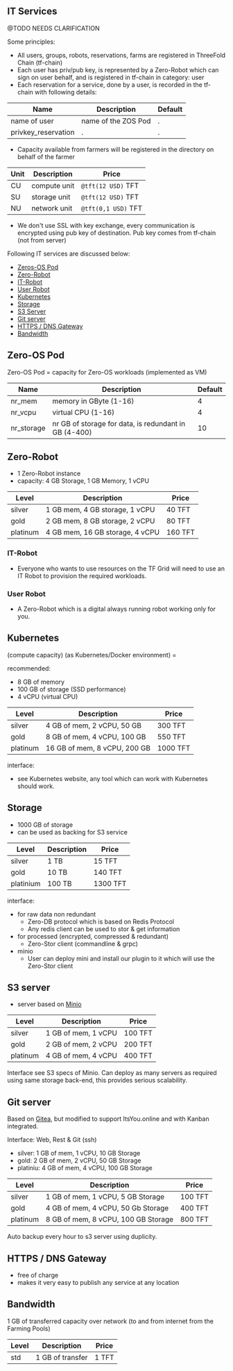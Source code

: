 ## IT Services

@TODO NEEDS CLARIFICATION

Some principles:

- All users, groups, robots, reservations, farms are registered in ThreeFold Chain (tf-chain)
- Each user has priv/pub key, is represented by a Zero-Robot which can sign on user behalf, and is registered in tf-chain in category: user
- Each reservation for a service, done by a user, is recorded in the tf-chain with following details:

| Name | Description | Default |
| ---- | ----- | ----- |
| name of user | name of the ZOS Pod | . |
| privkey_reservation | . | . |

- Capacity available from farmers will be registered in the directory on behalf of the farmer 

| Unit | Description | Price |
| ---- | ----- | ----- |
| CU | compute unit | ```@tft(12 USD)``` TFT |
| SU | storage unit | ```@tft(12 USD)``` TFT |
| NU | network unit | ```@tft(0,1 USD)``` TFT |

- We don't use SSL with key exchange, every communication is encrypted using pub key of destination. Pub key comes from tf-chain (not from server)


Following IT services are discussed below:
- [Zeros-OS Pod](#zos)
- [Zero-Robot](#zero-robot)
- [IT-Robot](#it-robot)
- [User Robot](#user-robot)
- [Kubernetes](#kubernetes)
- [Storage](#storage)
- [S3 Server](#s3)
- [Git server](#git)
- [HTTPS / DNS Gateway](#gateway)
- [Bandwidth](#bandwidth)



<a id='zos'></a>

## Zero-OS Pod

Zero-OS Pod = capacity for Zero-OS workloads (implemented as VM)

| Name | Description | Default |
| ---- | ----- | ----- |
| nr_mem | memory in GByte (1-16) | 4 |
| nr_vcpu | virtual CPU (1-16) | 4 |
| nr_storage | nr GB of storage for data, is redundant in GB (4-400) | 10 |


<a id='zero-robot'></a>

## Zero-Robot

- 1 Zero-Robot instance 
- capacity: 4 GB Storage, 1 GB Memory, 1 vCPU

| Level | Description | Price |
| ---- | ----- | ----- |
| silver | 1 GB mem, 4 GB storage, 1 vCPU| 40 TFT |
| gold | 2 GB mem, 8 GB storage, 2 vCPU | 80 TFT |
| platinum | 4 GB mem, 16 GB storage, 4 vCPU | 160 TFT |



<a id='it-robot'></a>

### IT-Robot

- Everyone who wants to use resources on the TF Grid will need to use an IT Robot to provision the required workloads. 


<a id='user-robot'></a>

### User Robot

- A Zero-Robot which is a digital always running robot working only for you.


<a id='kubernetes'></a>

## Kubernetes

(compute capacity) (as Kubernetes/Docker environment) = 

recommended:

- 8 GB of memory
- 100 GB of storage (SSD performance)
- 4 vCPU (virtual CPU)

| Level | Description | Price |
| ---- | ----- | ----- |
| silver | 4 GB of mem, 2 vCPU, 50 GB | 300 TFT |
| gold | 8 GB of mem, 4 vCPU, 100 GB | 550 TFT |
| platinum | 16 GB of mem, 8 vCPU, 200 GB | 1000 TFT|


interface:
- see Kubernetes website, any tool which can work with Kubernetes should work.


<a id='storage'></a>

## Storage 

- 1000 GB of storage 
- can be used as backing for S3 service

| Level | Description | Price |
| ---- | ----- | ----- |
| silver | 1 TB | 15 TFT |
| gold | 10 TB | 140 TFT |
| platinium | 100 TB | 1300 TFT |


interface:

- for raw data non redundant
	- Zero-DB protocol which is based on Redis Protocol
	- Any redis client can be used to stor & get information
- for processed (encrypted, compressed & redundant)
	- Zero-Stor client (commandline & grpc)
- minio
	- User can deploy mini and install our plugin to it which will use the Zero-Stor client 


<a id='s3'></a>

## S3 server

- server based on [Minio](https://minio.io/)

| Level | Description | Price |
| ---- | ----- | ----- |
| silver | 1 GB of mem, 1 vCPU | 100 TFT |
| gold | 2 GB of mem, 2 vCPU | 200 TFT |
| platinum | 4 GB of mem, 4 vCPU | 400 TFT|

Interface see S3 specs of Minio.
Can deploy as many servers as required using same storage back-end, this provides serious scalability.


<a id='git'></a>

## Git server

Based on [Gitea](https://gitea.io/en-us/), but modified to support ItsYou.online and with Kanban integrated.

Interface: Web, Rest & Git (ssh)

- silver: 	1 GB of mem, 1 vCPU, 10 GB Storage
- gold:		2 GB of mem, 2 vCPU, 50 GB Storage
- platiniu:	4 GB of mem, 4 vCPU, 100 GB Storage

| Level | Description | Price |
| ---- | ----- | ----- |
| silver | 1 GB of mem, 1 vCPU, 5 GB Storage | 100 TFT |
| gold | 4 GB of mem, 4 vCPU, 50 Gb Storage | 400 TFT |
| platinum | 8 GB of mem, 8 vCPU, 100 GB Storage | 800 TFT|


Auto backup every hour to s3 server using duplicity.

<a id='gateway'></a>

## HTTPS / DNS Gateway

- free of charge
- makes it very easy to publish any service at any location

<a id='bandwidth'></a>

## Bandwidth

1 GB of transferred capacity over network (to and from internet from the Farming Pools) 
 
| Level | Description | Price |
| ---- | ----- | ----- |
| std | 1 GB of transfer | 1 TFT |